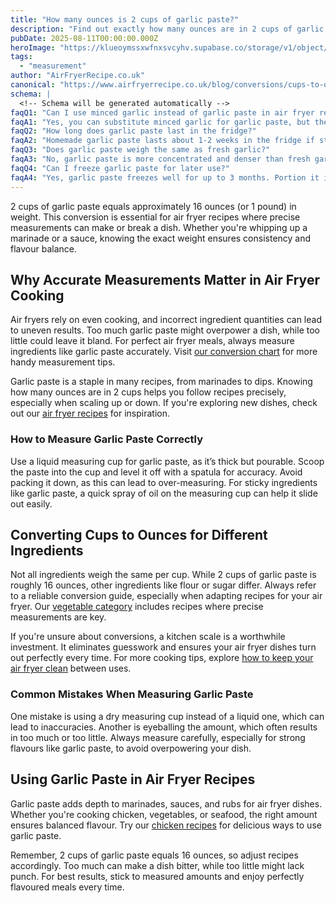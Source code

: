 ```yaml
---
title: "How many ounces is 2 cups of garlic paste?"
description: "Find out exactly how many ounces are in 2 cups of garlic paste for perfect air fryer recipes. Simple conversions and cooking tips inside!"
pubDate: 2025-08-11T00:00:00.000Z
heroImage: "https://klueoymssxwfnxsvcyhv.supabase.co/storage/v1/object/public/Shmucket/how-many-ounces-is-2-cups-of-garlic-paste.webp"
tags:
  - "measurement"
author: "AirFryerRecipe.co.uk"
canonical: "https://www.airfryerrecipe.co.uk/blog/conversions/cups-to-ounces/how-many-ounces-is-2-cups-of-garlic-paste"
schema: |
  <!-- Schema will be generated automatically -->
faqQ1: "Can I use minced garlic instead of garlic paste in air fryer recipes?"
faqA1: "Yes, you can substitute minced garlic for garlic paste, but the texture and intensity will differ. Use about 1 tablespoon of minced garlic per 2 teaspoons of garlic paste. Adjust to taste, as minced garlic is less concentrated."
faqQ2: "How long does garlic paste last in the fridge?"
faqA2: "Homemade garlic paste lasts about 1-2 weeks in the fridge if stored in an airtight container. Store-bought varieties may last longer due to preservatives. Always check for off smells or mould before use."
faqQ3: "Does garlic paste weigh the same as fresh garlic?"
faqA3: "No, garlic paste is more concentrated and denser than fresh garlic. Two cups of garlic paste weigh around 16 ounces, whereas fresh garlic cloves would weigh less due to their bulkier structure."
faqQ4: "Can I freeze garlic paste for later use?"
faqA4: "Yes, garlic paste freezes well for up to 3 months. Portion it into ice cube trays for easy use. Thaw in the fridge before adding to your air fryer recipes."
---
```

<p>2 cups of garlic paste equals approximately 16 ounces (or 1 pound) in weight. This conversion is essential for air fryer recipes where precise measurements can make or break a dish. Whether you're whipping up a marinade or a sauce, knowing the exact weight ensures consistency and flavour balance.</p>  

<h2>Why Accurate Measurements Matter in Air Fryer Cooking</h2>  
<p>Air fryers rely on even cooking, and incorrect ingredient quantities can lead to uneven results. Too much garlic paste might overpower a dish, while too little could leave it bland. For perfect air fryer meals, always measure ingredients like garlic paste accurately. Visit <a href=https://www.airfryerrecipe.co.uk/air-fryer-conversion-chart>our conversion chart</a> for more handy measurement tips.</p>  

<p>Garlic paste is a staple in many recipes, from marinades to dips. Knowing how many ounces are in 2 cups helps you follow recipes precisely, especially when scaling up or down. If you're exploring new dishes, check out our <a href=https://www.airfryerrecipe.co.uk/recipes>air fryer recipes</a> for inspiration.</p>  

<h3>How to Measure Garlic Paste Correctly</h3>  
<p>Use a liquid measuring cup for garlic paste, as it’s thick but pourable. Scoop the paste into the cup and level it off with a spatula for accuracy. Avoid packing it down, as this can lead to over-measuring. For sticky ingredients like garlic paste, a quick spray of oil on the measuring cup can help it slide out easily.</p>  

<h2>Converting Cups to Ounces for Different Ingredients</h2>  
<p>Not all ingredients weigh the same per cup. While 2 cups of garlic paste is roughly 16 ounces, other ingredients like flour or sugar differ. Always refer to a reliable conversion guide, especially when adapting recipes for your air fryer. Our <a href=https://www.airfryerrecipe.co.uk/recipe-category/vegetables>vegetable category</a> includes recipes where precise measurements are key.</p>  

<p>If you're unsure about conversions, a kitchen scale is a worthwhile investment. It eliminates guesswork and ensures your air fryer dishes turn out perfectly every time. For more cooking tips, explore <a href=https://www.airfryerrecipe.co.uk/air-fryer-cleaner>how to keep your air fryer clean</a> between uses.</p>  

<h3>Common Mistakes When Measuring Garlic Paste</h3>  
<p>One mistake is using a dry measuring cup instead of a liquid one, which can lead to inaccuracies. Another is eyeballing the amount, which often results in too much or too little. Always measure carefully, especially for strong flavours like garlic paste, to avoid overpowering your dish.</p>  

<h2>Using Garlic Paste in Air Fryer Recipes</h2>  
<p>Garlic paste adds depth to marinades, sauces, and rubs for air fryer dishes. Whether you're cooking chicken, vegetables, or seafood, the right amount ensures balanced flavour. Try our <a href=https://www.airfryerrecipe.co.uk/recipe-category/chicken>chicken recipes</a> for delicious ways to use garlic paste.</p>  

<p>Remember, 2 cups of garlic paste equals 16 ounces, so adjust recipes accordingly. Too much can make a dish bitter, while too little might lack punch. For best results, stick to measured amounts and enjoy perfectly flavoured meals every time.</p>
